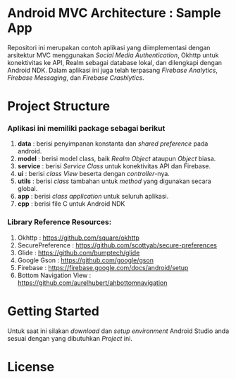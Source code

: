 # Android MVC Architecture : Sample App
Repositori ini merupakan contoh aplikasi yang diimplementasi dengan arsitektur MVC menggunakan *Social Media Authentication*, Okhttp untuk konektivitas ke API, Realm sebagai database lokal, dan dilengkapi dengan Android NDK. Dalam aplikasi ini juga telah terpasang *Firebase Analytics*, *Firebase Messaging*, dan *Firebase Crashlytics*.

# Project Structure

### Aplikasi ini memiliki package sebagai berikut  
1. **data** : berisi penyimpanan konstanta dan *shared preference* pada android.
2. **model** : berisi model class, baik *Realm Object* ataupun *Object* biasa.
3. **service** : berisi *Service Class* untuk konektivitas API dan Firebase.
4. **ui** : berisi *class View* beserta dengan *controller*-nya.
5. **utils** : berisi *class* tambahan untuk *method* yang digunakan secara global.
6. **app** : berisi *class application* untuk seluruh aplikasi.
7. **cpp** : berisi file C untuk Android NDK </dd>


### Library Reference Resources:
1. Okhttp : https://github.com/square/okhttp
2. SecurePreference : https://github.com/scottyab/secure-preferences
3. Glide : https://github.com/bumptech/glide
4. Google Gson : https://github.com/google/gson
5. Firebase : https://firebase.google.com/docs/android/setup
6. Bottom Navigation View : https://github.com/aurelhubert/ahbottomnavigation

# Getting Started
Untuk saat ini silakan *download* dan *setup environment* Android Studio anda sesuai dengan yang dibutuhkan *Project* ini.

# License